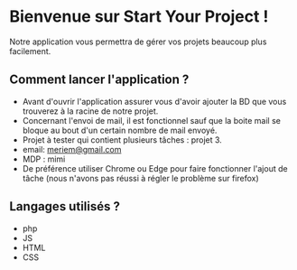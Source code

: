 # Bienvenue sur Start Your Project !

Notre application vous permettra de gérer vos projets beaucoup plus facilement.

## Comment lancer l'application ?
+ Avant d'ouvrir l'application assurer vous d'avoir ajouter la BD que vous trouverez à la racine de notre projet.
+ Concernant l'envoi de mail, il est fonctionnel sauf que la boite mail se bloque au bout d'un certain nombre de mail envoyé.
+ Projet à tester qui contient plusieurs tâches : projet 3.
+ email: meriem@gmail.com 
+ MDP : mimi
+ De préférence utiliser Chrome ou Edge pour faire fonctionner l'ajout de tâche 
(nous n'avons pas réussi à régler le problème sur firefox)
## Langages utilisés ?
+ php
+ JS
+ HTML
+ CSS
